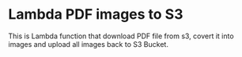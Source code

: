 # Lambda PDF images to S3

This is Lambda function that download PDF file from s3, covert it into images and upload all images back to S3 Bucket.
